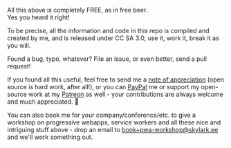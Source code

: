 All this above is completely FREE, as in free beer.  
Yes you heard it right!

To be precise, all the information and code in this repo is compiled and created by me,
and is released under CC SA 3.0, use it, work it, break it as you will.

Found a bug, typo, whatever? File an issue, or even better, send a pull request!

If you found all this useful, feel free to send me a [note of appreciation](hello@flaki.hu)
(open source is hard work, after all!), or you can [PayPal]() me or support my open-source
work at my [Patreon]() as well - your contributions are always welcome and
much appreciated. 💖

You can also book me for your company/conference/etc. to give a workshop on
progressive webapps, service workers and all these nice and intriguing stuff
above - drop an email to [book+pwa-workshop@skylark.ee](Skylark) and we'll
work something out.
